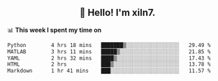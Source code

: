 <h2 align="center">👋 Hello! I'm xiln7.</h2>

📊 **This week I spent my time on**
<!--START_SECTION:waka-->

```txt
Python        4 hrs 18 mins   ███████▒░░░░░░░░░░░░░░░░░   29.49 %
MATLAB        3 hrs 11 mins   █████▒░░░░░░░░░░░░░░░░░░░   21.85 %
YAML          2 hrs 32 mins   ████▒░░░░░░░░░░░░░░░░░░░░   17.43 %
HTML          2 hrs           ███▒░░░░░░░░░░░░░░░░░░░░░   13.78 %
Markdown      1 hr 41 mins    ███░░░░░░░░░░░░░░░░░░░░░░   11.57 %
```

<!--END_SECTION:waka-->


